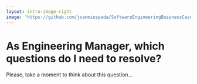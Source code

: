 ```yaml
---
layout: intro-image-right
image: 'https://github.com/joanmiespada/SoftwareEngineeringBusinessCaseStudies/blob/main/cases/travelagency/img/manager1.jpg?raw=true'
---
```


# As Engineering Manager, which questions do I need to resolve?

Please, take a moment to think about this question...
